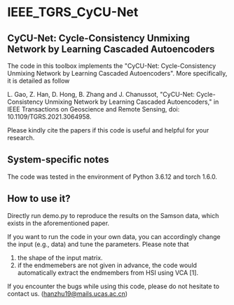 # IEEE_TGRS_CyCU-Net
CyCU-Net: Cycle-Consistency Unmixing Network by Learning Cascaded Autoencoders
---------------------

The code in this toolbox implements the "CyCU-Net: Cycle-Consistency Unmixing Network by Learning Cascaded Autoencoders".
More specifically, it is detailed as follow

L. Gao, Z. Han, D. Hong, B. Zhang and J. Chanussot, "CyCU-Net: Cycle-Consistency Unmixing Network by Learning Cascaded Autoencoders," in IEEE Transactions on Geoscience and Remote Sensing, doi: 10.1109/TGRS.2021.3064958.

Please kindly cite the papers if this code is useful and helpful for your research.

System-specific notes
---------------------
The code was tested in the environment of Python 3.6.12 and torch 1.6.0.

How to use it?
---------------------

Directly run demo.py to reproduce the results on the Samson data, which exists in the aforementioned paper.

If you want to run the code in your own data, you can accordingly change the input (e.g., data) and tune the parameters.
Please note that 
1) the shape of the input matrix.
2) if the endmemebers are not given in advance, the code would automatically extract the endmembers from HSI using VCA [1].

If you encounter the bugs while using this code, please do not hesitate to contact us.
(hanzhu19@mails.ucas.ac.cn)
